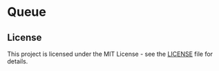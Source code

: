 # Queue

## License

This project is licensed under the MIT License - see the [LICENSE](LICENSE) file for details.
